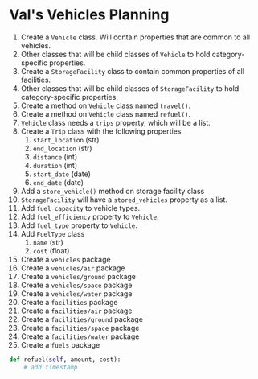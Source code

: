 # Val's Vehicles Planning

1. Create a `Vehicle` class. Will contain properties that are common to all vehicles.
2. Other classes that will be child classes of `Vehicle` to hold category-specific properties.
3. Create a `StorageFacility` class to contain common properties of all facilities.
4. Other classes that will be child classes of `StorageFacility` to hold category-specific properties.
5. Create a method on `Vehicle` class named `travel()`.
6. Create a method on `Vehicle` class named `refuel()`.
7. `Vehicle` class needs a `trips` property, which will be a list.
8. Create a `Trip` class with the following properties
   1. `start_location` (str)
   2. `end_location` (str)
   3. `distance` (int)
   4. `duration` (int)
   5. `start_date` (date)
   6. `end_date` (date)
9. Add a `store_vehicle()` method on storage facility class
10. `StorageFacility` will have a `stored_vehicles` property as a list.
11. Add `fuel_capacity` to vehicle types.
12. Add `fuel_efficiency` property to `Vehicle`.
13. Add `fuel_type` property to `Vehicle`.
14. Add `FuelType` class
    1.  `name` (str)
    2.  `cost` (float)
15. Create a `vehicles` package
16. Create a `vehicles/air` package
17. Create a `vehicles/ground` package
18. Create a `vehicles/space` package
19. Create a `vehicles/water` package
20. Create a `facilities` package
21. Create a `facilities/air` package
22. Create a `facilities/ground` package
23. Create a `facilities/space` package
24. Create a `facilities/water` package
25. Create a `fuels` package


```py
def refuel(self, amount, cost):
    # add timestamp

```